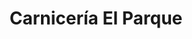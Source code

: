 ---
title: "Carnicería El Parque"
url: /san-isidro-de-el-general/carniceria-el-parque/
shop: Metzgerei
---